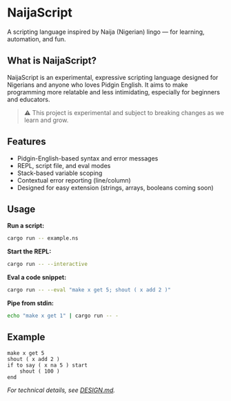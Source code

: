 # NaijaScript

A scripting language inspired by Naija (Nigerian) lingo — for learning, automation, and fun.

## What is NaijaScript?

NaijaScript is an experimental, expressive scripting language designed for Nigerians and anyone who loves Pidgin English. It aims to make programming more relatable and less intimidating, especially for beginners and educators.

> ⚠️ This project is experimental and subject to breaking changes as we learn and grow.

## Features

- Pidgin-English-based syntax and error messages
- REPL, script file, and eval modes
- Stack-based variable scoping
- Contextual error reporting (line/column)
- Designed for easy extension (strings, arrays, booleans coming soon)

## Usage

**Run a script:**

```sh
cargo run -- example.ns
```

**Start the REPL:**

```sh
cargo run -- --interactive
```

**Eval a code snippet:**

```sh
cargo run -- --eval "make x get 5; shout ( x add 2 )"
```

**Pipe from stdin:**

```sh
echo "make x get 1" | cargo run -- -
```

## Example

```naijascript
make x get 5
shout ( x add 2 )
if to say ( x na 5 ) start
    shout ( 100 )
end
```

_For technical details, see [DESIGN.md](./DESIGN.md)._
